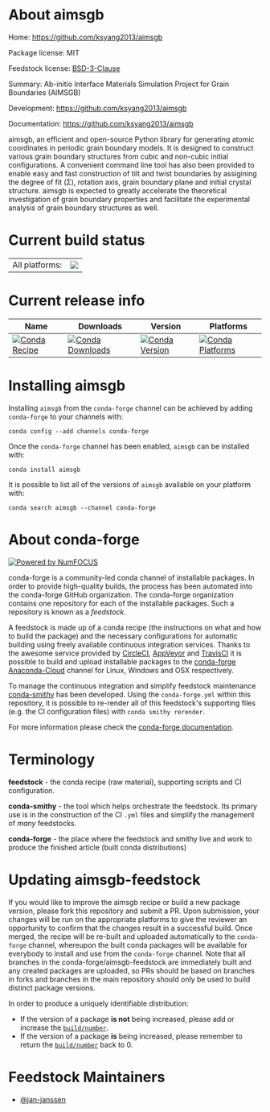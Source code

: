 About aimsgb
============

Home: https://github.com/ksyang2013/aimsgb

Package license: MIT

Feedstock license: [BSD-3-Clause](https://github.com/conda-forge/aimsgb-feedstock/blob/master/LICENSE.txt)

Summary: Ab-initio Interface Materials Simulation Project for Grain Boundaries (AIMSGB)

Development: https://github.com/ksyang2013/aimsgb

Documentation: https://github.com/ksyang2013/aimsgb

aimsgb, an efficient and open-source Python library for generating
atomic coordinates in periodic grain boundary models. It is designed
to construct various grain boundary structures from cubic and
non-cubic initial configurations. A convenient command line tool has
also been provided to enable easy and fast construction of tilt and
twist boundaries by assigining the degree of fit (Σ), rotation axis,
grain boundary plane and initial crystal structure. aimsgb is expected
to greatly accelerate the theoretical investigation of grain boundary
properties and facilitate the experimental analysis of grain boundary
structures as well.


Current build status
====================


<table><tr><td>All platforms:</td>
    <td>
      <a href="https://dev.azure.com/conda-forge/feedstock-builds/_build/latest?definitionId=11374&branchName=master">
        <img src="https://dev.azure.com/conda-forge/feedstock-builds/_apis/build/status/aimsgb-feedstock?branchName=master">
      </a>
    </td>
  </tr>
</table>

Current release info
====================

| Name | Downloads | Version | Platforms |
| --- | --- | --- | --- |
| [![Conda Recipe](https://img.shields.io/badge/recipe-aimsgb-green.svg)](https://anaconda.org/conda-forge/aimsgb) | [![Conda Downloads](https://img.shields.io/conda/dn/conda-forge/aimsgb.svg)](https://anaconda.org/conda-forge/aimsgb) | [![Conda Version](https://img.shields.io/conda/vn/conda-forge/aimsgb.svg)](https://anaconda.org/conda-forge/aimsgb) | [![Conda Platforms](https://img.shields.io/conda/pn/conda-forge/aimsgb.svg)](https://anaconda.org/conda-forge/aimsgb) |

Installing aimsgb
=================

Installing `aimsgb` from the `conda-forge` channel can be achieved by adding `conda-forge` to your channels with:

```
conda config --add channels conda-forge
```

Once the `conda-forge` channel has been enabled, `aimsgb` can be installed with:

```
conda install aimsgb
```

It is possible to list all of the versions of `aimsgb` available on your platform with:

```
conda search aimsgb --channel conda-forge
```


About conda-forge
=================

[![Powered by NumFOCUS](https://img.shields.io/badge/powered%20by-NumFOCUS-orange.svg?style=flat&colorA=E1523D&colorB=007D8A)](http://numfocus.org)

conda-forge is a community-led conda channel of installable packages.
In order to provide high-quality builds, the process has been automated into the
conda-forge GitHub organization. The conda-forge organization contains one repository
for each of the installable packages. Such a repository is known as a *feedstock*.

A feedstock is made up of a conda recipe (the instructions on what and how to build
the package) and the necessary configurations for automatic building using freely
available continuous integration services. Thanks to the awesome service provided by
[CircleCI](https://circleci.com/), [AppVeyor](https://www.appveyor.com/)
and [TravisCI](https://travis-ci.com/) it is possible to build and upload installable
packages to the [conda-forge](https://anaconda.org/conda-forge)
[Anaconda-Cloud](https://anaconda.org/) channel for Linux, Windows and OSX respectively.

To manage the continuous integration and simplify feedstock maintenance
[conda-smithy](https://github.com/conda-forge/conda-smithy) has been developed.
Using the ``conda-forge.yml`` within this repository, it is possible to re-render all of
this feedstock's supporting files (e.g. the CI configuration files) with ``conda smithy rerender``.

For more information please check the [conda-forge documentation](https://conda-forge.org/docs/).

Terminology
===========

**feedstock** - the conda recipe (raw material), supporting scripts and CI configuration.

**conda-smithy** - the tool which helps orchestrate the feedstock.
                   Its primary use is in the construction of the CI ``.yml`` files
                   and simplify the management of *many* feedstocks.

**conda-forge** - the place where the feedstock and smithy live and work to
                  produce the finished article (built conda distributions)


Updating aimsgb-feedstock
=========================

If you would like to improve the aimsgb recipe or build a new
package version, please fork this repository and submit a PR. Upon submission,
your changes will be run on the appropriate platforms to give the reviewer an
opportunity to confirm that the changes result in a successful build. Once
merged, the recipe will be re-built and uploaded automatically to the
`conda-forge` channel, whereupon the built conda packages will be available for
everybody to install and use from the `conda-forge` channel.
Note that all branches in the conda-forge/aimsgb-feedstock are
immediately built and any created packages are uploaded, so PRs should be based
on branches in forks and branches in the main repository should only be used to
build distinct package versions.

In order to produce a uniquely identifiable distribution:
 * If the version of a package **is not** being increased, please add or increase
   the [``build/number``](https://docs.conda.io/projects/conda-build/en/latest/resources/define-metadata.html#build-number-and-string).
 * If the version of a package **is** being increased, please remember to return
   the [``build/number``](https://docs.conda.io/projects/conda-build/en/latest/resources/define-metadata.html#build-number-and-string)
   back to 0.

Feedstock Maintainers
=====================

* [@jan-janssen](https://github.com/jan-janssen/)

